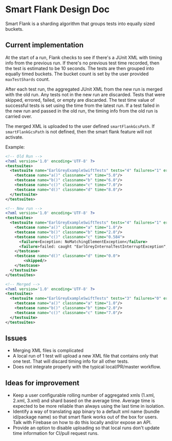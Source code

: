 # Smart Flank Design Doc

Smart Flank is a sharding algorithm that groups tests into equally sized buckets.

## Current implementation

At the start of a run, Flank checks to see if there's a JUnit XML with timing info from the previous run. If there's no previous test time recorded, then the test is estimated to be 10 seconds. The tests are then grouped into equally timed buckets. The bucket count is set by the user provided `maxTestShards` count.

After each test run, the aggregated JUnit XML from the new run is merged with the old run. Any tests not in the new run are discarded. Tests that were skipped, errored, failed, or empty are discarded. The test time value of successful tests is set using the time from the latest run. If a test failed in the new run and passed in the old run, the timing info from the old run is carried over.

The merged XML is uploaded to the user defined `smartFlankGcsPath`. If `smartFlankGcsPath` is not defined, then the smart flank feature will not activate.

Example:

```xml
<!-- Old Run -->
<?xml version='1.0' encoding='UTF-8' ?>
<testsuites>
  <testsuite name="EarlGreyExampleSwiftTests" tests="4" failures="1" errors="0" skipped="0" time="51.773" hostname="localhost">
    <testcase name="a()" classname="a" time="5.0"/>
    <testcase name="b()" classname="b" time="6.0"/>
    <testcase name="c()" classname="c" time="7.0"/>
    <testcase name="d()" classname="d" time="8.0"/>
  </testsuite>
</testsuites>
```

```xml
<!-- New run -->
<?xml version='1.0' encoding='UTF-8' ?>
<testsuites>
  <testsuite name="EarlGreyExampleSwiftTests" tests="4" failures="1" errors="0" skipped="0" time="51.773" hostname="localhost">
    <testcase name="a()" classname="a" time="1.0"/>
    <testcase name="b()" classname="b" time="2.0"/>
    <testcase name="c()" classname="c" time="0.584">
      <failure>Exception: NoMatchingElementException</failure>
      <failure>failed: caught "EarlGreyInternalTestInterruptException", "Immediately halt execution of testcase"</failure>
    </testcase>
    <testcase name="d()" classname="d" time="0.0">
        <skipped/>
    </testcase>
  </testsuite>
</testsuites>
```

```xml
<!-- Merged -->
<?xml version='1.0' encoding='UTF-8' ?>
<testsuites>
  <testsuite name="EarlGreyExampleSwiftTests" tests="3" failures="0" errors="0" skipped="0" time="10.0" hostname="localhost">
    <testcase name="a()" classname="a" time="1.0"/>
    <testcase name="b()" classname="b" time="2.0"/>
    <testcase name="c()" classname="c" time="7.0"/>
  </testsuite>
</testsuites>
```

## Issues

* Merging XML files is complicated
* A local run of 1 test will upload a new XML file that contains only that one test. That will discard timing info for all other tests.
* Does not integrate properly with the typical local/PR/master workflow.

## Ideas for improvement

* Keep a user configurable rolling number of aggregated xmls (1.xml, 2.xml, 3.xml) and shard based on the average time. Average time is expected to be more reliable than always using the last time in isolation.
* Identify a way of translating app binary to a default xml name (bundle id/package name) so that smart flank works out of the box for users. Talk with Firebase on how to do this locally and/or expose an API.
* Provide an option to disable uploading so that local runs don't update time information for CI/pull request runs.

